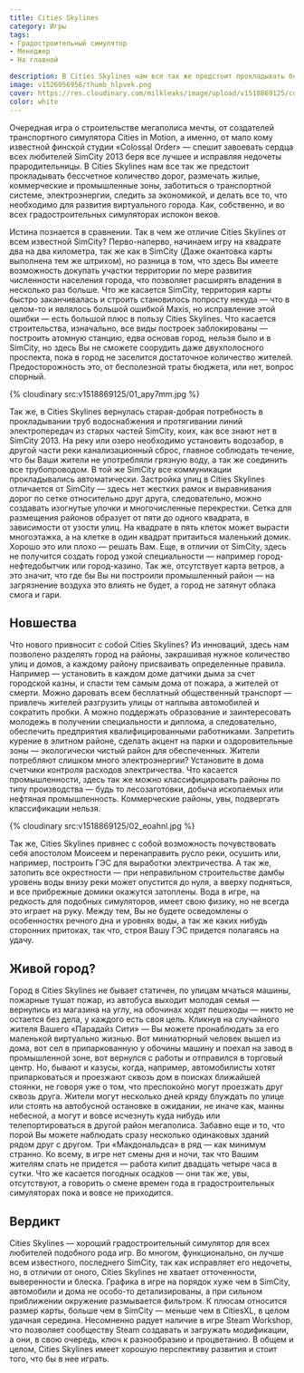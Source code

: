 ```yaml
---
title: Cities Skylines
category: Игры
tags:
- Градостроительный симулятор
- Менеджер
- На главной

description: В Cities Skylines нам все так же предстоит прокладывать бессчетное количество дорог, размечать жилые, коммерческие и промышленные зоны, заботиться о транспортной системе, электроэнергии, следить за экономикой, и делать все то, что необходимо для развития виртуального города.
image: v1526056956/thumb_hlpvek.png
cover: https://res.cloudinary.com/milkleaks/image/upload/v1518869125/cover_grcyi8.jpg
color: white
---
```


Очередная игра о строительстве мегаполиса мечты, от создателей транспортного симулятора Cities in Motion, а именно, от мало кому известной финской студии «Colossal Order» — спешит завоевать сердца всех любителей SimCity 2013 беря все лучшее и исправляя недочеты прародительницы. В Cities Skylines нам все так же предстоит прокладывать бессчетное количество дорог, размечать жилые, коммерческие и промышленные зоны, заботиться о транспортной системе, электроэнергии, следить за экономикой, и делать все то, что необходимо для развития виртуального города. Как, собственно, и во всех градостроительных симуляторах испокон веков.

<!-- more -->

Истина познается в сравнении. Так в чем же отличие Cities Skylines от всем известной SimCity? Перво-наперво, начинаем игру на квадрате два на два километра, так же как в SimCity (Даже окантовка карты выполнена тем же штрихом), но разница в том, что здесь Вы имеете возможность докупать участки территории по мере развития численности населения города, что позволяет расширять владения в несколько раз больше. Что же касается SimCity, территория карты быстро заканчивалась и строить становилось попросту некуда — что в целом-то и являлось большой ошибкой Maxis, но исправление этой ошибки — есть большой плюс в пользу Cities Skylines. Что касается строительства, изначально, все виды построек заблокированы — построить атомную станцию, едва основав город, нельзя было и в SimCity, но здесь Вы не сможете соорудить даже двухполосного проспекта, пока в город не заселится достаточное количество жителей. Предосторожность это, от бесполезной траты бюджета, или нет, вопрос спорный.

{% cloudinary src:v1518869125/01_apy7mm.jpg %}

Так же, в Cities Skylines вернулась старая-добрая потребность в прокладывании труб водоснабжения и протягивании линий электропередач из старых частей SimCity, коих, как все знают нет в SimCity 2013. На реку или озеро необходимо установить водозабор, в другой части реки канализационный сброс, главное соблюдать течение, что бы Ваши жители не употребляли грязную воду, а так же соединить все трубопроводом. В той же SimCity все коммуникации прокладывались автоматически. Застройка улиц в Cities Skylines отличается от SimCity — здесь нет жестких рамок и выравнивания дорог по сетке относительно друг друга, следовательно, можно создавать изогнутые улочки и многочисленные перекрестки. Сетка для размещения районов образует от пяти до одного квадрата, в зависимости от узости улиц. На квадрате в пять клеток может вырасти многоэтажка, а на клетке в один квадрат притаиться маленький домик. Хорошо это или плохо — решать Вам. Еще, в отличии от SimCity, здесь не получится создать город узкой специальности — например город-нефтедобытчик или город-казино. Так же, отсутствует карта ветров, а это значит, что где бы Вы ни построили промышленный район — на загрязнение воздуха это влиять не будет, а город не затянут облака смога и гари.

## Новшества

Что нового привносит с собой Cities Skylines? Из инноваций, здесь нам позволено разделять город на районы, закрашивая нужное количество улиц и домов, а каждому району присваивать определенные правила. Например — установить в каждом доме датчики дыма за счет городской казны, и спасти тем самым дома от пожара, а жителей от смерти. Можно даровать всем бесплатный общественный транспорт — привлечь жителей разгрузить улицы от наплыва автомобилей и сократить пробки. А можно поддержать образование и заинтересовать молодежь в получении специальности и диплома, а следовательно, обеспечить предприятия квалифицированными работниками. Запретить курение в элитном районе, сделать акцент на парки и оздоровительные зоны — экологически чистый район для обеспеченных. Жители потребляют слишком много электроэнергии? Установите в дома счетчики контроля расходов электричества. Что касается промышленности, здесь так же можно классифицировать районы по типу производства — будь то лесозаготовки, добыча ископаемых или нефтяная промышленность. Коммерческие районы, увы, подвергать классификации нельзя.

{% cloudinary src:v1518869125/02_eoahnl.jpg %}

Так же, Cities Skylines привнес с собой возможность почувствовать себя апостолом Моисеем и перенаправить русло реки, осушить или, например, построить ГЭС для выработки электричества. А так же, затопить все окрестности — при неправильном строительстве дамбы уровень воды внизу реки может опустится до нуля, а вверху подняться, и все прибрежные домики окажутся затоплены. Вода в игре, на редкость для подобных симуляторов, имеет свою физику, но не всегда это играет на руку. Между тем, Вы не будете осведомлены о особенностях речного дна и уровнях воды, а так же каких нибудь сторонних притоках, так что, строя Вашу ГЭС придется полагаясь на удачу.

## Живой город? 

Город в Cities Skylines не бывает статичен, по улицам мчаться машины, пожарные тушат пожар, из автобуса выходит молодая семья — вернулись из магазина на углу, на обочинах ходят пешеходы — никто не остается без дела, у каждого есть своя цель. Кликнув на случайного жителя Вашего «Парадайз Сити» — Вы можете пронаблюдать за его маленькой виртуально жизнью. Вот миниатюрный человек вышел из дома, вот сел в припаркованную у обочины машину и поехал на завод в промышленной зоне, вот вернулся с работы и отправился в торговый центр. Но, бывают и казусы, когда, например, автомобилисты хотят припарковаться и проезжают сквозь дом в поисках ближайшей стоянки, не говоря уже о том, что преспокойно могут проезжать друг сквозь друга. Жители могут несколько дней кряду блуждать по улице или стоять на автобусной остановке в ожидании, не иначе как, манны небесной, а могут и вовсе исчезнуть куда нибудь или телепортироваться в другой район мегаполиса. Забавно еще и то, что порой Вы можете наблюдать сразу несколько одинаковых зданий рядом друг с другом. Три «Макдональдса» в ряд — как минимум странно.
Ко всему, в игре нет смены дня и ночи, так что Вашим жителям спать не придется — работа кипит двадцать четыре часа в сутки. Что же касается погодных осадков — они так же, увы, отсутствуют, а говорить о смене времен года в градостроительных симуляторах пока и вовсе не приходится.

## Вердикт

Cities Skylines — хороший градостроительный симулятор для всех любителей подобного рода игр. Во многом, функционально, он лучше всем известного, последнего SimCity, так как исправляет его недочеты, но, в отличии от оного, Cities Skylines не хватает отточенности, выверенности и блеска. Графика в игре на порядок хуже чем в SimCity, автомобили и дома не особо-то детализированы, а при сильном приближении окружение размывается фильтром. К плюсам относится размер карты, больше чем в SimCity — меньше чем в CitiesXL, в целом удачная середина. Несомненно радует наличие в игре Steam Workshop, что позволяет сообществу Steam создавать и загружать модификации, а они, в свою очередь, ключ к разнообразию и процветанию. В общем и целом, Cities Skylines имеет хорошую перспективу развития и стоит того, что бы в нее играть.